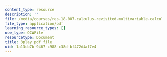 ```yaml
---
content_type: resource
description: ''
file: /media/courses/res-18-007-calculus-revisited-multivariable-calculus-fall-2011/1a13cb7b9467c988c38dbf472d4af7e4_UGKL1wHouho.pdf
file_type: application/pdf
learning_resource_types: []
ocw_type: OCWFile
resourcetype: Document
title: 3play pdf file
uid: 1a13cb7b-9467-c988-c38d-bf472d4af7e4
---
```

